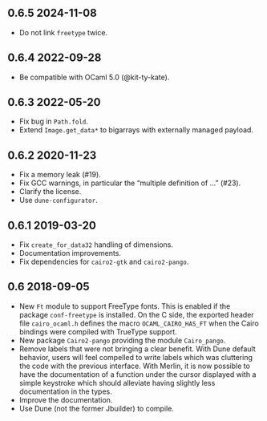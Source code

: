 0.6.5 2024-11-08
----------------

- Do not link `freetype` twice.

0.6.4 2022-09-28
----------------

- Be compatible with OCaml 5.0 (@kit-ty-kate).

0.6.3 2022-05-20
----------------

- Fix bug in `Path.fold`.
- Extend `Image.get_data*` to bigarrays with externally managed payload.

0.6.2 2020-11-23
----------------

- Fix a memory leak (#19).
- Fix GCC warnings, in particular the “multiple definition of …” (#23).
- Clarify the license.
- Use `dune-configurator`.

0.6.1 2019-03-20
----------------

- Fix `create_for_data32` handling of dimensions.
- Documentation improvements.
- Fix dependencies for `cairo2-gtk` and `cairo2-pango`.

0.6 2018-09-05
--------------

- New `Ft` module to support FreeType fonts.  This is enabled if the
  package `conf-freetype` is installed.  On the C side, the exported
  header file `cairo_ocaml.h` defines the macro `OCAML_CAIRO_HAS_FT`
  when the Cairo bindings were compiled with TrueType support.
- New package `Cairo2-pango` providing the module `Cairo_pango`.
- Remove labels that were not bringing a clear benefit.  With Dune
  default behavior, users will feel compelled to write labels which
  was cluttering the code with the previous interface.  With Merlin,
  it is now possible to have the documentation of a function under the
  cursor displayed with a simple keystroke which should alleviate
  having slightly less documentation in the types.
- Improve the documentation.
- Use Dune (not the former Jbuilder) to compile.
